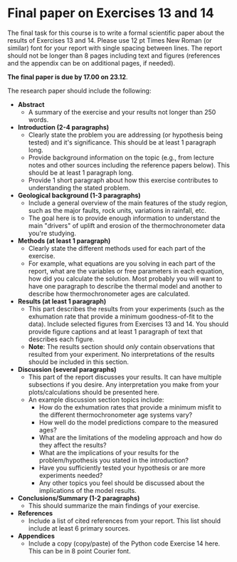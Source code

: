 # Final paper on Exercises 13 and 14
The final task for this course is to write a formal scientific paper about the results of Exercises 13 and 14.
Please use 12 pt Times New Roman (or similar) font for your report with single spacing between lines.
The report should not be longer than 8 pages including text and figures (references and the appendix can be on additional pages, if needed).

**The final paper is due by 17.00 on 23.12**.

The research paper should include the following:

- **Abstract**
  - A summary of the exercise and your results not longer than 250 words.
- **Introduction (2-4 paragraphs)**
  - Clearly state the problem you are addressing (or hypothesis being tested) and it's significance.
  This should be at least 1 paragraph long.
  - Provide background information on the topic (e.g., from lecture notes and other sources including the reference papers below).
  This should be at least 1 paragraph long.
  - Provide 1 short paragraph about how this exercise contributes to understanding the stated problem.
- **Geological background (1-3 paragraphs)**
  - Include a general overview of the main features of the study region, such as the major faults, rock units, variations in rainfall, etc.
  - The goal here is to provide enough information to understand the main "drivers" of uplift and erosion of the thermochronometer data you're studying.
- **Methods (at least 1 paragraph)**
  - Clearly state the different methods used for each part of the exercise.
  - For example, what equations are you solving in each part of the report, what are the variables or free parameters in each equation, how did you calculate the solution.
  Most probably you will want to have one paragraph to describe the thermal model and another to describe how thermochronometer ages are calculated.
- **Results (at least 1 paragraph)**
  - This part describes the results from your experiments (such as the exhumation rate that provide a minimum goodness-of-fit to the data).
  Include selected figures from Exercises 13 and 14.
  You should provide figure captions and at least 1 paragraph of text that describes each figure.
  - **Note**: The results section should *only* contain observations that resulted from your experiment.
  No interpretations of the results should be included in this section.
- **Discussion (several paragraphs)**
  - This part of the report discusses your results.
  It can have multiple subsections if you desire.
  Any interpretation you make from your plots/calculations should be presented here.
  - An example discussion section topics include:
    - How do the exhumation rates that provide a minimum misfit to the different thermochronometer age systems vary?
    - How well do the model predictions compare to the measured ages?
    - What are the limitations of the modeling approach and how do they affect the results?
    - What are the implications of your results for the problem/hypothesis you stated in the introduction?
    - Have you sufficiently tested your hypothesis or are more experiments needed?
    - Any other topics you feel should be discussed about the implications of the model results.
- **Conclusions/Summary (1-2 paragraphs)**
  - This should summarize the main findings of your exercise.
- **References**
  - Include a list of cited references from your report.
  This list should include at least 6 primary sources.
- **Appendices**
  - Include a copy (copy/paste) of the Python code Exercise 14 here.
  This can be in 8 point Courier font.
